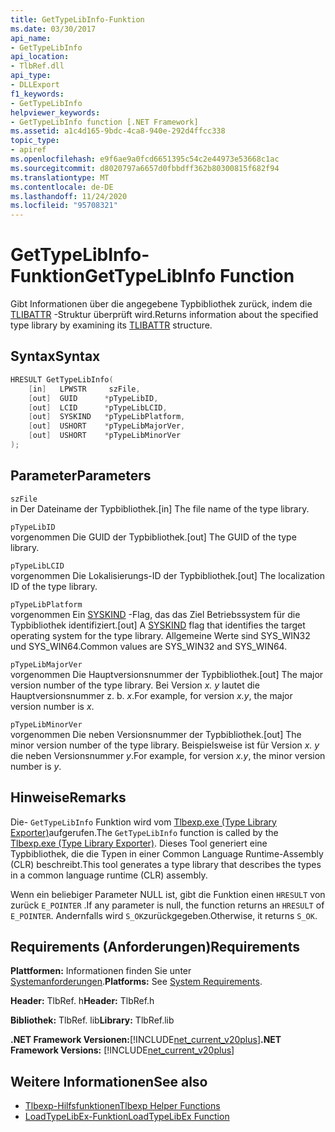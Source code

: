 ```yaml
---
title: GetTypeLibInfo-Funktion
ms.date: 03/30/2017
api_name:
- GetTypeLibInfo
api_location:
- TlbRef.dll
api_type:
- DLLExport
f1_keywords:
- GetTypeLibInfo
helpviewer_keywords:
- GetTypeLibInfo function [.NET Framework]
ms.assetid: a1c4d165-9bdc-4ca8-940e-292d4ffcc338
topic_type:
- apiref
ms.openlocfilehash: e9f6ae9a0fcd6651395c54c2e44973e53668c1ac
ms.sourcegitcommit: d8020797a6657d0fbbdff362b80300815f682f94
ms.translationtype: MT
ms.contentlocale: de-DE
ms.lasthandoff: 11/24/2020
ms.locfileid: "95708321"
---
```

# <a name="gettypelibinfo-function"></a><span data-ttu-id="d8a77-102">GetTypeLibInfo-Funktion</span><span class="sxs-lookup"><span data-stu-id="d8a77-102">GetTypeLibInfo Function</span></span>

<span data-ttu-id="d8a77-103">Gibt Informationen über die angegebene Typbibliothek zurück, indem die [TLIBATTR](/windows/win32/api/oaidl/ns-oaidl-tlibattr) -Struktur überprüft wird.</span><span class="sxs-lookup"><span data-stu-id="d8a77-103">Returns information about the specified type library by examining its [TLIBATTR](/windows/win32/api/oaidl/ns-oaidl-tlibattr) structure.</span></span>  
  
## <a name="syntax"></a><span data-ttu-id="d8a77-104">Syntax</span><span class="sxs-lookup"><span data-stu-id="d8a77-104">Syntax</span></span>  
  
```cpp  
HRESULT GetTypeLibInfo(  
    [in]   LPWSTR     szFile,  
    [out]  GUID      *pTypeLibID,  
    [out]  LCID      *pTypeLibLCID,  
    [out]  SYSKIND   *pTypeLibPlatform,  
    [out]  USHORT    *pTypeLibMajorVer,  
    [out]  USHORT    *pTypeLibMinorVer  
);  
```  
  
## <a name="parameters"></a><span data-ttu-id="d8a77-105">Parameter</span><span class="sxs-lookup"><span data-stu-id="d8a77-105">Parameters</span></span>  

 `szFile`  
 <span data-ttu-id="d8a77-106">in Der Dateiname der Typbibliothek.</span><span class="sxs-lookup"><span data-stu-id="d8a77-106">[in] The file name of the type library.</span></span>  
  
 `pTypeLibID`  
 <span data-ttu-id="d8a77-107">vorgenommen Die GUID der Typbibliothek.</span><span class="sxs-lookup"><span data-stu-id="d8a77-107">[out] The GUID of the type library.</span></span>  
  
 `pTypeLibLCID`  
 <span data-ttu-id="d8a77-108">vorgenommen Die Lokalisierungs-ID der Typbibliothek.</span><span class="sxs-lookup"><span data-stu-id="d8a77-108">[out] The localization ID of the type library.</span></span>  
  
 `pTypeLibPlatform`  
 <span data-ttu-id="d8a77-109">vorgenommen Ein [SYSKIND](/windows/win32/api/oaidl/ne-oaidl-syskind) -Flag, das das Ziel Betriebssystem für die Typbibliothek identifiziert.</span><span class="sxs-lookup"><span data-stu-id="d8a77-109">[out] A [SYSKIND](/windows/win32/api/oaidl/ne-oaidl-syskind) flag that identifies the target operating system for the type library.</span></span> <span data-ttu-id="d8a77-110">Allgemeine Werte sind SYS_WIN32 und SYS_WIN64.</span><span class="sxs-lookup"><span data-stu-id="d8a77-110">Common values are SYS_WIN32 and SYS_WIN64.</span></span>  
  
 `pTypeLibMajorVer`  
 <span data-ttu-id="d8a77-111">vorgenommen Die Hauptversionsnummer der Typbibliothek.</span><span class="sxs-lookup"><span data-stu-id="d8a77-111">[out] The major version number of the type library.</span></span> <span data-ttu-id="d8a77-112">Bei Version *x. y* lautet die Hauptversionsnummer z. b. *x*.</span><span class="sxs-lookup"><span data-stu-id="d8a77-112">For example, for version *x.y*, the major version number is *x*.</span></span>  
  
 `pTypeLibMinorVer`  
 <span data-ttu-id="d8a77-113">vorgenommen Die neben Versionsnummer der Typbibliothek.</span><span class="sxs-lookup"><span data-stu-id="d8a77-113">[out] The minor version number of the type library.</span></span> <span data-ttu-id="d8a77-114">Beispielsweise ist für Version *x. y* die neben Versionsnummer *y*.</span><span class="sxs-lookup"><span data-stu-id="d8a77-114">For example, for version *x.y*, the minor version number is *y*.</span></span>  
  
## <a name="remarks"></a><span data-ttu-id="d8a77-115">Hinweise</span><span class="sxs-lookup"><span data-stu-id="d8a77-115">Remarks</span></span>  

 <span data-ttu-id="d8a77-116">Die- `GetTypeLibInfo` Funktion wird vom [Tlbexp.exe (Type Library Exporter)](../../tools/tlbexp-exe-type-library-exporter.md)aufgerufen.</span><span class="sxs-lookup"><span data-stu-id="d8a77-116">The `GetTypeLibInfo` function is called by the [Tlbexp.exe (Type Library Exporter)](../../tools/tlbexp-exe-type-library-exporter.md).</span></span> <span data-ttu-id="d8a77-117">Dieses Tool generiert eine Typbibliothek, die die Typen in einer Common Language Runtime-Assembly (CLR) beschreibt.</span><span class="sxs-lookup"><span data-stu-id="d8a77-117">This tool generates a type library that describes the types in a common language runtime (CLR) assembly.</span></span>  
  
 <span data-ttu-id="d8a77-118">Wenn ein beliebiger Parameter NULL ist, gibt die Funktion einen `HRESULT` von zurück `E_POINTER` .</span><span class="sxs-lookup"><span data-stu-id="d8a77-118">If any parameter is null, the function returns an `HRESULT` of `E_POINTER`.</span></span> <span data-ttu-id="d8a77-119">Andernfalls wird `S_OK`zurückgegeben.</span><span class="sxs-lookup"><span data-stu-id="d8a77-119">Otherwise, it returns `S_OK`.</span></span>  
  
## <a name="requirements"></a><span data-ttu-id="d8a77-120">Requirements (Anforderungen)</span><span class="sxs-lookup"><span data-stu-id="d8a77-120">Requirements</span></span>  

 <span data-ttu-id="d8a77-121">**Plattformen:** Informationen finden Sie unter [Systemanforderungen](../../get-started/system-requirements.md).</span><span class="sxs-lookup"><span data-stu-id="d8a77-121">**Platforms:** See [System Requirements](../../get-started/system-requirements.md).</span></span>  
  
 <span data-ttu-id="d8a77-122">**Header:** TlbRef. h</span><span class="sxs-lookup"><span data-stu-id="d8a77-122">**Header:** TlbRef.h</span></span>  
  
 <span data-ttu-id="d8a77-123">**Bibliothek:** TlbRef. lib</span><span class="sxs-lookup"><span data-stu-id="d8a77-123">**Library:** TlbRef.lib</span></span>  
  
 <span data-ttu-id="d8a77-124">**.NET Framework Versionen:**[!INCLUDE[net_current_v20plus](../../../../includes/net-current-v20plus-md.md)]</span><span class="sxs-lookup"><span data-stu-id="d8a77-124">**.NET Framework Versions:** [!INCLUDE[net_current_v20plus](../../../../includes/net-current-v20plus-md.md)]</span></span>  
  
## <a name="see-also"></a><span data-ttu-id="d8a77-125">Weitere Informationen</span><span class="sxs-lookup"><span data-stu-id="d8a77-125">See also</span></span>

- [<span data-ttu-id="d8a77-126">Tlbexp-Hilfsfunktionen</span><span class="sxs-lookup"><span data-stu-id="d8a77-126">Tlbexp Helper Functions</span></span>](index.md)
- [<span data-ttu-id="d8a77-127">LoadTypeLibEx-Funktion</span><span class="sxs-lookup"><span data-stu-id="d8a77-127">LoadTypeLibEx Function</span></span>](/previous-versions/windows/desktop/api/oleauto/nf-oleauto-loadtypelibex)

